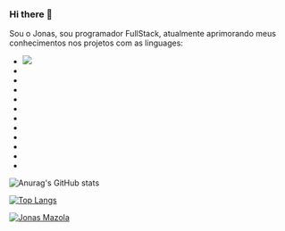 ### Hi there 👋


Sou o Jonas, sou programador FullStack, atualmente aprimorando meus conhecimentos nos projetos com as linguages:
<br>

<ul>
    <li><img src="https://img.shields.io/badge/HTML5-E34F26?style=for-the-badge&logo=html5&logoColor=white"> </li> 
    <li><img src="https://img.shields.io/badge/CSS3-1572B6?style=for-the-badge&logo=css3&logoColor=white" alt=""></li>
    <li><img src="https://img.shields.io/badge/Bootstrap-563D7C?style=for-the-badge&logo=bootstrap&logoColor=white" alt=""></li>
    <li><img src="https://img.shields.io/badge/Vue.js-35495E?style=for-the-badge&logo=vue.js&logoColor=4FC08D" alt=""></li>
    <li><img src="https://img.shields.io/badge/JavaScript-F7DF1E?style=for-the-badge&logo=javascript&logoColor=black" alt=""></li>
    <li><img src="https://img.shields.io/badge/React-20232A?style=for-the-badge&logo=react&logoColor=61DAFB" alt=""></li>
    <li><img src="https://img.shields.io/badge/jQuery-0769AD?style=for-the-badge&logo=jquery&logoColor=white" alt=""></li>
    <li><img src="https://img.shields.io/badge/PHP-777BB4?style=for-the-badge&logo=php&logoColor=white" alt=""></li>
    <li><img src="https://img.shields.io/badge/MySQL-00000F?style=for-the-badge&logo=mysql&logoColor=white" alt=""></li>
    <li><img src="https://img.shields.io/badge/SQLite-07405E?style=for-the-badge&logo=sqlite&logoColor=white" alt=""></li>
    <li><img src="https://img.shields.io/badge/MongoDB-4EA94B?style=for-the-badge&logo=mongodb&logoColor=white" alt=""></li>
    <li><img src="https://img.shields.io/badge/Laravel-FF2D20?style=for-the-badge&logo=laravel&logoColor=white" alt=""></li>

</ul>       


![Anurag's GitHub stats](https://github-readme-stats.vercel.app/api?username=jonasmazola&show_icons=true&theme=radical)

[![Top Langs](https://github-readme-stats.vercel.app/api/top-langs/?username=jonasmazola&hide_progress=true)](https://github.com/anuraghazra/github-readme-stats)

[![Jonas Mazola](https://github-readme-stats.vercel.app/api/top-langs/?username=jonasmazola)](https://github.com/anuraghazra/github-readme-stats)
